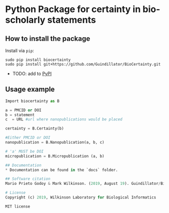 # Python Package for certainty in bio-scholarly statements

## How to install the package
Install via `pip`:

```
sudo pip install biocertainty
sudo pip install git+https://github.com/Guindillator/BioCertainty.git
```

 - TODO: add to [PyPI](https://pypi.org/)

## Usage example
```python
Import biocertainty as B

a = PMCID or DOI
b = statement
c  = URL #url where nanopublications would be placed

certainty = B.Certainty(b)

#Either PMCID or DOI
nanopublication = B.Nanopublication(a, b, c)

# 'a' MUST be DOI
micropublication = B.Micropublication (a, b)

## Documentation
* Documentation can be found in the `docs` folder.

## Software citation
Mario Prieto Godoy & Mark Wilkinson. (2019, August 19). Guindillator/BioCertainty: First release of BioCertainty package (Version v1.0.5). Zenodo. http://doi.org/10.5281/zenodo.3380373

# License
Copyright (c) 2019, Wilkinson Laboratory for Biological Informatics

MIT license
